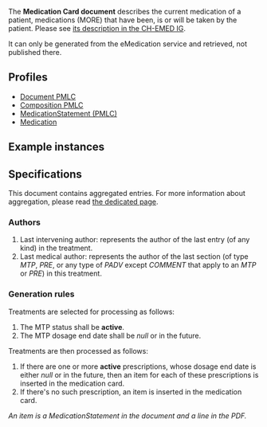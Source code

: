 The **Medication Card document** describes the current medication of a patient, medications (MORE) that have been, is or will be taken by the patient. Please see [its description in the CH-EMED IG](http://fhir.ch/ig/ch-emed/medication-card-document.html).

It can only be generated from the eMedication service and retrieved, not published there.

## Profiles

* [Document PMLC](StructureDefinition-ch-emed-epr-document-medicationcard.html)
* [Composition PMLC](StructureDefinition-ch-emed-epr-composition-medicationcard.html)
* [MedicationStatement (PMLC)](StructureDefinition-ch-emed-epr-medicationstatement-card.html)
* [Medication](StructureDefinition-ch-emed-epr-medication.html)

## Example instances

## Specifications

This document contains aggregated entries. For more information about aggregation, please read [the dedicated page](aggregation.html).

### Authors

1. Last intervening author: represents the author of the last entry (of any kind) in the treatment.
2. Last medical author: represents the author of the last section (of type _MTP_, _PRE_, or any type of _PADV_ except _COMMENT_ that apply to an _MTP_ or _PRE_) in this treatment.

### Generation rules

Treatments are selected for processing as follows:

1. The MTP status shall be **active**.
2. The MTP dosage end date shall be *null* or in the future.

Treatments are then processed as follows:

1. If there are one or more **active** prescriptions, whose dosage end date is either *null* or in the future, then an item for each of these prescriptions is inserted in the medication card.
2. If there's no such prescription, an item is inserted in the medication card.

*An item is a MedicationStatement in the document and a line in the PDF.*

<!-- TODO draft elements that are references to other resources -->
